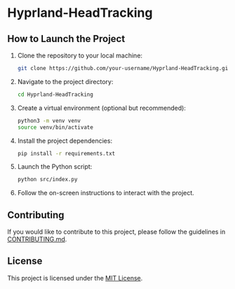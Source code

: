 # Hyprland-HeadTracking

## How to Launch the Project

1. Clone the repository to your local machine:

    ```bash
    git clone https://github.com/your-username/Hyprland-HeadTracking.git
    ```

2. Navigate to the project directory:

    ```bash
    cd Hyprland-HeadTracking
    ```

3. Create a virtual environment (optional but recommended):

    ```bash
    python3 -m venv venv
    source venv/bin/activate
    ```

4. Install the project dependencies:

    ```bash
    pip install -r requirements.txt
    ```

5. Launch the Python script:

    ```bash
    python src/index.py
    ```

6. Follow the on-screen instructions to interact with the project.

## Contributing

If you would like to contribute to this project, please follow the guidelines in [CONTRIBUTING.md](CONTRIBUTING.md).

## License

This project is licensed under the [MIT License](LICENSE).